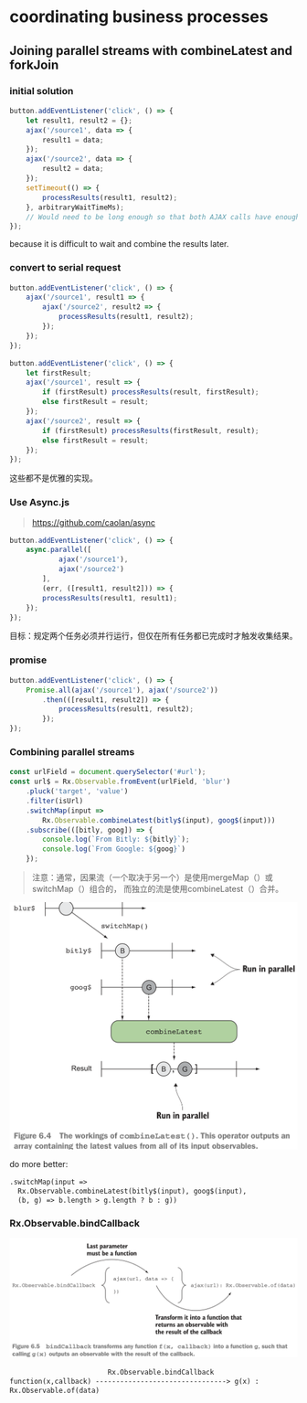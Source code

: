# coordinating business processes

## Joining parallel streams with combineLatest and forkJoin

### initial solution
```js
button.addEventListener('click', () => {
    let result1, result2 = {};
    ajax('/source1', data => {
        result1 = data;
    });
    ajax('/source2', data => {
        result2 = data;
    });
    setTimeout(() => {
        processResults(result1, result2);
    }, arbitraryWaitTimeMs);
    // Would need to be long enough so that both AJAX calls have enough time to finish
});
```
because it is difficult to wait and combine the results later.

### convert to serial request
```js
button.addEventListener('click', () => {
    ajax('/source1', result1 => {
        ajax('/source2', result2 => {
            processResults(result1, result2);
        });
    });
});
```
```js
button.addEventListener('click', () => {
    let firstResult;
    ajax('/source1', result => {
        if (firstResult) processResults(result, firstResult);
        else firstResult = result;
    });
    ajax('/source2', result => {
        if (firstResult) processResults(firstResult, result);
        else firstResult = result;
    });
});
```
这些都不是优雅的实现。

### Use Async.js 
> https://github.com/caolan/async
```js
button.addEventListener('click', () => {
    async.parallel([
            ajax('/source1'),
            ajax('/source2')
        ],
        (err, ([result1, result2])) => {
        processResults(result1, result1);
    });
});
```

目标：规定两个任务必须并行运行，但仅在所有任务都已完成时才触发收集结果。

### promise
```js
button.addEventListener('click', () => {
    Promise.all(ajax('/source1'), ajax('/source2'))
        .then(([result1, result2]) => {
            processResults(result1, result2);
        });
});
```

### Combining parallel streams
```js
const urlField = document.querySelector('#url');
const url$ = Rx.Observable.fromEvent(urlField, 'blur')
    .pluck('target', 'value')
    .filter(isUrl)
    .switchMap(input =>
        Rx.Observable.combineLatest(bitly$(input), goog$(input)))
    .subscribe(([bitly, goog]) => {
        console.log(`From Bitly: ${bitly}`);
        console.log(`From Google: ${goog}`)
    });
```
> 注意：通常，因果流（一个取决于另一个）是使用mergeMap（）或switchMap（）组合的，
>而独立的流是使用combineLatest（）合并。

![](../assets/combineLatest.png)

do more better:
```
.switchMap(input =>
  Rx.Observable.combineLatest(bitly$(input), goog$(input),
  (b, g) => b.length > g.length ? b : g))
```

### Rx.Observable.bindCallback
![](../assets/bindCallback.png)

``` 
                        Rx.Observable.bindCallback
function(x,callback) --------------------------------> g(x) : Rx.Observable.of(data)
```